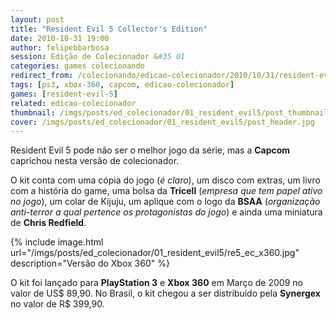 ```yaml
---
layout: post
title: "Resident Evil 5 Collector's Edition"
date: 2010-10-31 19:00
author: felipebbarbosa
session: Edição de Colecionador &#35 01
categories: games colecionando
redirect_from: /colecionando/edicao-colecionador/2010/10/31/resident-evil-5-collectors-edition.html
tags: [ps3, xbox-360, capcom, edicao-colecionador]
games: [resident-evil-5]
related: edicao-colecionador
thumbnail: /imgs/posts/ed_colecionador/01_resident_evil5/post_thumbnail.jpg
cover: /imgs/posts/ed_colecionador/01_resident_evil5/post_header.jpg
---
```


Resident Evil 5 pode não ser o melhor jogo da série, mas a **Capcom** caprichou nesta versão de
colecionador.

<!--more-->

O kit conta com uma cópia do jogo (_é claro_), um disco com extras, um livro com a
história do game, uma bolsa da **Tricell** (_empresa que tem papel ativo no jogo_), um colar de
Kijuju, um aplique com o logo da **BSAA** (_organização anti-terror a qual pertence os
protagonistas do jogo_) e ainda uma miniatura de **Chris Redfield**.

{% include image.html
  url="/imgs/posts/ed_colecionador/01_resident_evil5/re5_ec_x360.jpg"
  description="Versão do Xbox 360" %}

O kit foi lançado para **PlayStation 3** e **Xbox 360** em Março de 2009 no valor de US$ 89,90.
No Brasil, o kit chegou a ser distribuído pela **Synergex** no valor de R$ 399,90.

